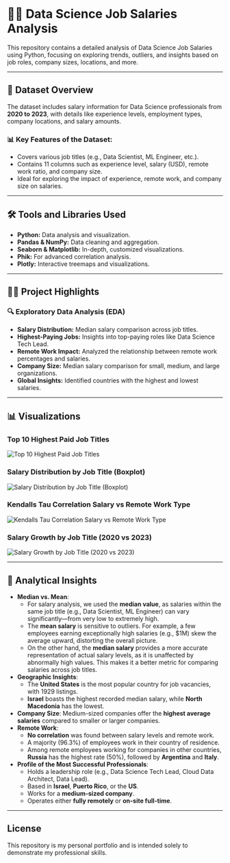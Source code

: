 # 🧑‍💻 Data Science Job Salaries Analysis

This repository contains a detailed analysis of Data Science Job Salaries using Python, focusing on exploring trends, outliers, and insights based on job roles, company sizes, locations, and more.

---

## 📂 Dataset Overview

The dataset includes salary information for Data Science professionals from **2020 to 2023**, with details like experience levels, employment types, company locations, and salary amounts.

### 📊 Key Features of the Dataset:
- Covers various job titles (e.g., Data Scientist, ML Engineer, etc.).
- Contains 11 columns such as experience level, salary (USD), remote work ratio, and company size.
- Ideal for exploring the impact of experience, remote work, and company size on salaries.

---

## 🛠️ Tools and Libraries Used

- **Python:** Data analysis and visualization.
- **Pandas & NumPy:** Data cleaning and aggregation.
- **Seaborn & Matplotlib:** In-depth, customized visualizations.
- **Phik:** For advanced correlation analysis.
- **Plotly:** Interactive treemaps and visualizations.

---

## 🧑‍💻 Project Highlights

### 🔍 Exploratory Data Analysis (EDA)
- **Salary Distribution:** Median salary comparison across job titles.
- **Highest-Paying Jobs:** Insights into top-paying roles like Data Science Tech Lead.
- **Remote Work Impact:** Analyzed the relationship between remote work percentages and salaries.
- **Company Size:** Median salary comparison for small, medium, and large organizations.
- **Global Insights:** Identified countries with the highest and lowest salaries.

---

## 📊 Visualizations

### Top 10 Highest Paid Job Titles
![Top 10 Highest Paid Job Titles](https://github.com/user-attachments/assets/6180eda1-224b-49b2-b836-181208713013)

### Salary Distribution by Job Title (Boxplot)
![Salary Distribution by Job Title (Boxplot)](https://github.com/user-attachments/assets/646842f1-54b1-417a-8414-72f58d31c8d9)

### Kendalls Tau Correlation Salary vs Remote Work Type
![Kendalls Tau Correlation Salary vs Remote Work Type](https://github.com/user-attachments/assets/620d643d-4361-42f0-a747-32f29705e003)

### Salary Growth by Job Title (2020 vs 2023)
![Salary Growth by Job Title (2020 vs 2023)](https://github.com/user-attachments/assets/f0c7791a-9403-4b74-9de6-31b9bc02670b)

---

## 📝 Analytical Insights  

- **Median vs. Mean**:  
  - For salary analysis, we used the **median value**, as salaries within the same job title (e.g., Data Scientist, ML Engineer) can vary significantly—from very low to extremely high.  
  - The **mean salary** is sensitive to outliers. For example, a few employees earning exceptionally high salaries (e.g., $1M) skew the average upward, distorting the overall picture.  
  - On the other hand, the **median salary** provides a more accurate representation of actual salary levels, as it is unaffected by abnormally high values. This makes it a better metric for comparing salaries across job titles.  
- **Geographic Insights**:  
  - The **United States** is the most popular country for job vacancies, with 1929 listings.  
  - **Israel** boasts the highest recorded median salary, while **North Macedonia** has the lowest.  
- **Company Size**: Medium-sized companies offer the **highest average salaries** compared to smaller or larger companies.  
- **Remote Work**:  
  - **No correlation** was found between salary levels and remote work.  
  - A majority (96.3%) of employees work in their country of residence.  
  - Among remote employees working for companies in other countries, **Russia** has the highest rate (50%), followed by **Argentina** and **Italy**.  
- **Profile of the Most Successful Professionals**:  
  - Holds a leadership role (e.g., Data Science Tech Lead, Cloud Data Architect, Data Lead).  
  - Based in **Israel**, **Puerto Rico**, or the **US**.  
  - Works for a **medium-sized company**.  
  - Operates either **fully remotely** or **on-site full-time**.

---

## License
This repository is my personal portfolio and is intended solely to demonstrate my professional skills.
